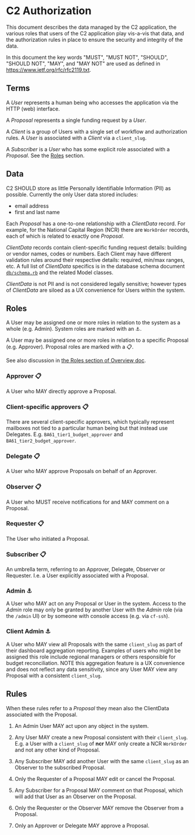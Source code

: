 # C2 Authorization

This document describes the data managed by the C2 application,
the various roles that users of the C2 application play vis-a-vis 
that data, and the authorization rules in place to 
ensure the security and integrity of the data.

In this document the key words "MUST", "MUST NOT", "SHOULD", "SHOULD NOT", "MAY", and "MAY NOT"
are used as defined in https://www.ietf.org/rfc/rfc2119.txt.

## Terms

A *User* represents a human being who accesses the application via the HTTP (web)
interface.

A *Proposal* represents a single funding request by a *User*.

A *Client* is a group of Users with a single set of workflow and authorization rules.
A *User* is associated with a *Client* via a `client_slug`.

A *Subscriber* is a *User* who has some explicit role associated with a *Proposal*. See
the [Roles](#roles) section.

## Data

C2 SHOULD store as little Personally Identifiable Information (PII) as possible.
Currently the only User data stored includes:

* email address
* first and last name

Each *Proposal* has a one-to-one relationship with a *ClientData* record. For example,
for the National Capital Region (NCR) there are `WorkOrder` records, each of which is
related to exactly one *Proposal*.

*ClientData* records contain client-specific funding request details: building or vendor
names, codes or numbers. Each Client may have different validation rules around their
respective details: required, min/max ranges, etc. A full list of *ClientData* specifics
is in the database schema document [`db/schema.rb`](../db/schema.rb) and the related Model
classes.

*ClientData* is not PII and is not considered legally sensitive;
however types of *ClientData* are siloed as a UX convenience for Users within the system.

## Roles

A User may be assigned one or more roles in relation to the system as a whole (e.g. Admin).
System roles are marked with an :anchor:.

A User may be assigned one or more roles in relation to a specific Proposal (e.g. Approver).
Proposal roles are marked with a :clipboard:.

See also discussion in [the Roles section of Overview doc](overview.md#roles).

### Approver :clipboard:

A User who MAY directly approve a Proposal.

### Client-specific approvers :clipboard:

There are several client-specific approvers, which typically represent mailboxes not tied
to a particular human being but that instead use Delegates. E.g. `BA61_tier1_budget_approver`
and `BA61_tier2_budget_approver`.

### Delegate :clipboard:

A User who MAY approve Proposals on behalf of an Approver.

### Observer :clipboard:

A User who MUST receive notifications for and MAY comment on a Proposal.

### Requester :clipboard:

The User who initiated a Proposal.

### Subscriber :clipboard:

An umbrella term, referring to an Approver, Delegate, Observer or Requester.
I.e. a User explicitly associated with a Proposal.

### Admin :anchor:

A User who MAY act on any Proposal or User in the system. Access to the *Admin* role
may only be granted by another User with the *Admin* role (via the `/admin` UI) or by
someone with console access (e.g. via `cf-ssh`).

### Client Admin :anchor:

A User who MAY view all Proposals with the same `client_slug` as part of their dashboard
aggregation reporting. Examples of users who might be assigned this role
include regional managers or others responsible for budget reconciliation.
NOTE this aggregation feature is a UX convenience and does not
reflect any data sensitivity, since any User MAY view any Proposal with a consistent `client_slug`. 

## Rules

When these rules refer to a *Proposal* they mean also the ClientData associated with the Proposal.

1. An Admin User MAY act upon any object in the system.

1. Any User MAY create a new Proposal consistent with their `client_slug`. E.g.
a User with a `client_slug` of **ncr** MAY only create a NCR `WorkOrder` and not any other
kind of Proposal.

1. Any Subscriber MAY add another User with the same `client_slug` as an Observer
to the subscribed Proposal.

1. Only the Requester of a Proposal MAY edit or cancel the Proposal.

1. Any Subscriber for a Proposal MAY comment on that Proposal, which will add that User as
an Observer on the Proposal.

1. Only the Requester or the Observer MAY remove the Observer from a Proposal.

1. Only an Approver or Delegate MAY approve a Proposal.

